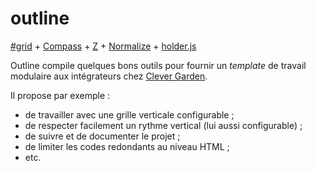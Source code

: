# outline

[#grid](https://github.com/dotjay/hashgrid) +
[Compass](https://github.com/chriseppstein/compass) +
[Z](https://github.com/Cerdic/Z) +
[Normalize](https://github.com/necolas/normalize.css) +
[holder.js](http://imsky.github.com/holder/)

Outline compile quelques bons outils pour fournir un _template_ de travail modulaire aux intégrateurs chez [Clever Garden](http://www.clever-age.com/societe/nos-entites/clever-garden.html).

Il propose par exemple :

 - de travailler avec une grille verticale configurable ;
 - de respecter facilement un rythme vertical (lui aussi configurable) ;
 - de suivre et de documenter le projet ;
 - de limiter les codes redondants au niveau HTML ;
 - etc.